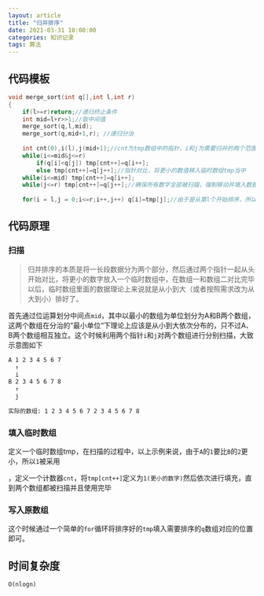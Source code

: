 ```yaml
---
layout: article
title: "归并排序"
date: 2021-03-31 10:00:00
categories: 知识记录
tags: 算法
---
```


## 代码模板

```c++
void merge_sort(int q[],int l,int r)
{
    if(l>=r)return;//递归终止条件
    int mid=l+r>>1;//取中间值
    merge_sort(q,l,mid);
    merge_sort(q,mid+1,r); //递归分治 
    
    int cnt(0),i(l),j(mid+1);//cnt为tmp数组中的指针，i和j为需要归并的两个范围指针
    while(i<=mid&j<=r)
        if(q[i]<q[j]) tmp[cnt++]=q[i++];
        else tmp[cnt++]=q[j++];//指针对比，将更小的数值移入临时数组tmp当中
    while(i<=mid) tmp[cnt++]=q[i++];
    while(j<=r) tmp[cnt++]=q[j++];//确保所有数字全部被扫描，强制移动并填入数据
     
    for(i = l,j = 0;i<=r;i++,j++) q[i]=tmp[j];//由于是从第l个开始排序，所以i=l而不是=0}
```

## 代码原理

### 扫描

> 归并排序的本质是将一长段数据分为两个部分，然后通过两个指针一起从头开始对比，将更小的数字放入一个临时数组中，在数组一和数组二对比完毕以后，临时数组里面的数据理论上来说就是从小到大（或者按照需求改为从大到小）排好了。

​    首先通过位运算划分中间点`mid`，其中以最小的数组为单位划分为A和B两个数组，这两个数组在分治的”最小单位“下理论上应该是从小到大依次分布的，只不过A、B两个数组相互独立。这个时候利用两个指针`i`和`j`对两个数组进行分别扫描，大致示意图如下

```bash
A 1 2 3 4 5 6 7
  ↑
  i
B 2 3 4 5 6 7 8
  ↑
  j
  
实际的数组: 1 2 3 4 5 6 7 2 3 4 5 6 7 8
```

### 填入临时数组

​    定义一个临时数组tmp，在扫描的过程中，以上示例来说，由于`A`的`1`要比`B`的`2`更小，所以`1`被采用

，定义一个计数器`cnt`，将`tmp[cnt++]`定义为`1(更小的数字)`然后依次进行填充，直到两个数组都被扫描并且使用完毕

### 写入原数组

这个时候通过一个简单的`for`循环将排序好的`tmp`填入需要排序的`q`数组对应的位置即可。

## 时间复杂度

`O(nlogn)`
